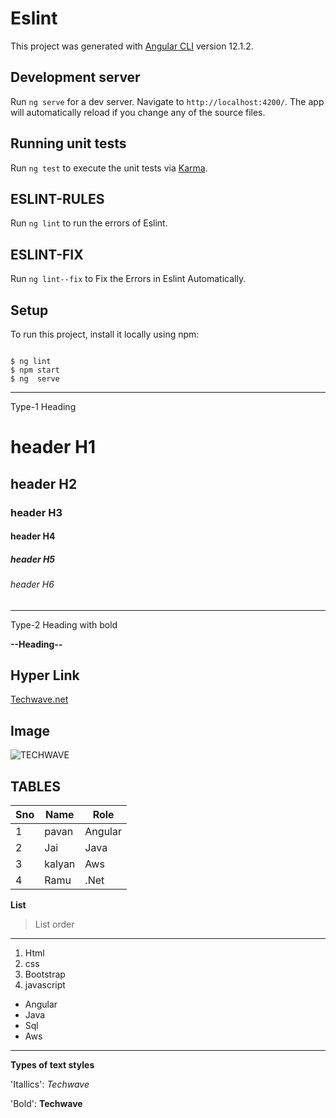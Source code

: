 # Eslint

This project was generated with [Angular CLI](https://github.com/angular/angular-cli) version 12.1.2.

## Development server

Run `ng serve` for a dev server. Navigate to `http://localhost:4200/`. The app will automatically reload if you change any of the source files.


## Running unit tests

Run `ng test` to execute the unit tests via [Karma](https://karma-runner.github.io).


## ESLINT-RULES

Run `ng lint` to run the errors of Eslint.

## ESLINT-FIX

Run `ng lint--fix` to Fix the Errors in Eslint Automatically.


## Setup
To run this project, install it locally using npm:

```

$ ng lint
$ npm start
$ ng  serve

```
---
Type-1 Heading 

# header H1
## header H2
### header H3
#### header H4
##### header H5
###### header H6
---
Type-2 Heading with bold

**--Heading--**

## Hyper Link
[Techwave.net](https://techwave.net/ "TECHWAVE")

## Image

![TECHWAVE ](https://upload.wikimedia.org/wikipedia/commons/8/8a/Techwave_logo.jpg)

## TABLES
  
|Sno|Name|Role|
|---|---|---|
|1|pavan|Angular|
|2|Jai|Java|
|3|kalyan|Aws|
|4|Ramu|.Net|
**List**
>List order
---
1. Html
2. css
3. Bootstrap
4. javascript
- Angular
- Java
- Sql
- Aws
----

**Types of text styles**

'Itallics': _Techwave_

'Bold': **Techwave**